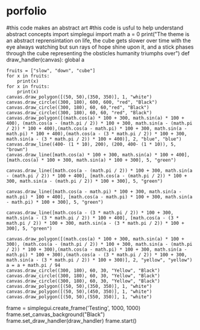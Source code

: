 # porfolio
#this code makes an abstract art
#this code is usful to help understand abstract concepts
import simplegui
import math
a = 0
print("The theme is an abstract reprensintation on life, the cube gets slower over time with the eye always watching but sun rays of hope shine upon it, and a stick phases through the cube representing the obsticles humanity triumphs over")
def draw_handler(canvas):
    global a
   
    fruits = ["slow", "down", "cube"]
    for x in fruits:
        print(x)
    for x in fruits:
        print(x)
    canvas.draw_polygon([(50, 50),(350, 350)], 1, "white")
    canvas.draw_circle((300, 180), 600, 600, "red", "Black") 
    canvas.draw_circle((300, 180), 60, 60,"red", "Black") 
    canvas.draw_circle((300, 180), 60, 60, "red", "Black") 
    canvas.draw_polygon([(math.cos(a) * 100 + 300, math.sin(a) * 100 + 400), (math.cos(a - (math.pi / 2)) * 100 + 300, math.sin(a - (math.pi / 2)) * 100 + 400),(math.cos(a - math.pi) * 100 + 300, math.sin(a - math.pi) * 100 + 400),(math.cos(a - (3 * math.pi / 2)) * 100 + 300, math.sin(a - (3 * math.pi / 2)) * 100 + 400)], 2, "blue", "blue")
    canvas.draw_line((400- (1 * 10), 200), (200, 400- (1 * 10)), 5, "brown") 
    canvas.draw_line([math.cos(a) * 100 + 300, math.sin(a) * 100 + 400], [math.cos(a) * 100 + 300, math.sin(a) * 100 + 300], 5, "green")
    
    canvas.draw_line([math.cos(a - (math.pi / 2)) * 100 + 300, math.sin(a - (math.pi / 2)) * 100 + 400], [math.cos(a - (math.pi / 2)) * 100 + 300, math.sin(a - (math.pi / 2)) * 100 + 300], 5, "green")
    
    canvas.draw_line([math.cos(a - math.pi) * 100 + 300, math.sin(a - math.pi) * 100 + 400], [math.cos(a - math.pi) * 100 + 300, math.sin(a - math.pi) * 100 + 300], 5, "green")
    
    canvas.draw_line([math.cos(a - (3 * math.pi / 2)) * 100 + 300, math.sin(a - (3 * math.pi / 2)) * 100 + 400], [math.cos(a - (3 * math.pi / 2)) * 100 + 300, math.sin(a - (3 * math.pi / 2)) * 100 + 300], 5, "green")
    
    canvas.draw_polygon([(math.cos(a) * 100 + 300, math.sin(a) * 100 + 300), (math.cos(a - (math.pi / 2)) * 100 + 300, math.sin(a - (math.pi / 2)) * 100 + 300),(math.cos(a - math.pi) * 100 + 300, math.sin(a - math.pi) * 100 + 300),(math.cos(a - (3 * math.pi / 2)) * 100 + 300, math.sin(a - (3 * math.pi / 2)) * 100 + 300)], 2, "yellow", "yellow")
    a = a + math.pi / 94
    canvas.draw_circle((300, 180), 60, 30, "Yellow", "Black") 
    canvas.draw_circle((300, 180), 60, 30, "Yellow", "Black") 
    canvas.draw_circle((300, 180), 60, 30, "Yellow", "Black") 
    canvas.draw_polygon([(50, 50),(350, 350)], 1, "white")
    canvas.draw_polygon([(50, 50),(450, 350)], 1, "white")
    canvas.draw_polygon([(50, 50),(550, 350)], 1, "white")
frame = simplegui.create_frame('Testing', 1000, 1000)
frame.set_canvas_background("Black")
frame.set_draw_handler(draw_handler)
frame.start()
